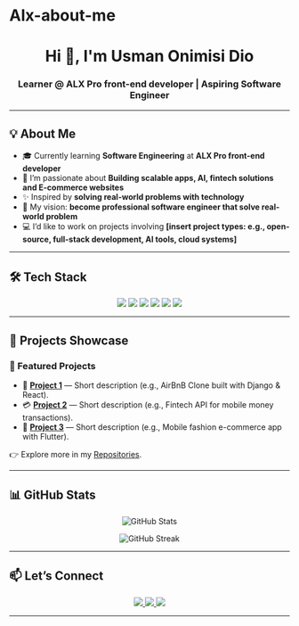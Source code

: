 # Alx-about-me
<!-- Profile Header -->
<h1 align="center">Hi 👋, I'm Usman Onimisi Dio</h1>
<h3 align="center">Learner @ ALX Pro front-end developer | Aspiring Software Engineer</h3>

---

## 💡 About Me  

- 🎓 Currently learning **Software Engineering** at **ALX Pro front-end developer**  
- 🌱 I’m passionate about **Building scalable apps, AI, fintech solutions and E-commerce websites**  
- ✨ Inspired by **solving real-world problems with technology**  
- 🎯 My vision: **become professional software engineer that solve real-world problem**  
- 💻 I’d like to work on projects involving **[insert project types: e.g., open-source, full-stack development, AI tools, cloud systems]**  

---

## 🛠️ Tech Stack  

<p align="center">
  <!-- Example Icons -->
  <img src="https://img.shields.io/badge/Code-Python-blue?style=for-the-badge&logo=python" />
  <img src="https://img.shields.io/badge/Code-JavaScript-yellow?style=for-the-badge&logo=javascript" />
  <img src="https://img.shields.io/badge/Framework-React-blue?style=for-the-badge&logo=react" />
  <img src="https://img.shields.io/badge/Backend-Node.js-green?style=for-the-badge&logo=node.js" />
  <img src="https://img.shields.io/badge/Database-PostgreSQL-blue?style=for-the-badge&logo=postgresql" />
  <img src="https://img.shields.io/badge/Cloud-AWS-orange?style=for-the-badge&logo=amazonaws" />
</p>  

---

## 🚀 Projects Showcase  

### 🔹 Featured Projects  
- 🏡 [**Project 1**](#) — Short description (e.g., AirBnB Clone built with Django & React).  
- 💳 [**Project 2**](#) — Short description (e.g., Fintech API for mobile money transactions).  
- 📱 [**Project 3**](#) — Short description (e.g., Mobile fashion e-commerce app with Flutter).  

👉 Explore more in my [Repositories](https://github.com/[yourusername]?tab=repositories).  

---

## 📊 GitHub Stats  

<p align="center">
  <img src="https://github-readme-stats.vercel.app/api?username=[yourusername]&show_icons=true&theme=tokyonight" alt="GitHub Stats" />
</p>  

<p align="center">
  <img src="https://github-readme-streak-stats.herokuapp.com/?user=[yourusername]&theme=tokyonight" alt="GitHub Streak" />
</p>  

---

## 📫 Let’s Connect  

<p align="center">
  <a href="https://www.linkedin.com/in/[yourlinkedin]/" target="_blank">
    <img src="https://img.shields.io/badge/LinkedIn-Connect-blue?style=for-the-badge&logo=linkedin" />
  </a>
  <a href="mailto:[youremail]">
    <img src="https://img.shields.io/badge/Email-Contact-red?style=for-the-badge&logo=gmail" />
  </a>
  <a href="https://twitter.com/[yourtwitter]" target="_blank">
    <img src="https://img.shields.io/badge/Twitter-Follow-blue?style=for-the-badge&logo=twitter" />
  </a>
</p>  

---
